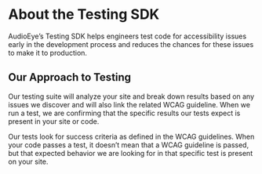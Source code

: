 # About the Testing SDK

AudioEye’s Testing SDK helps engineers test code for accessibility issues early in the development process and reduces the chances for these issues to make it to production.

## Our Approach to Testing

Our testing suite will analyze your site and break down results based on any issues we discover and will also link the related WCAG guideline. When we run a test, we are confirming that the specific results our tests expect is present in your site or code.

Our tests look for success criteria as defined in the WCAG guidelines. When your code passes a test, it doesn’t mean that a WCAG guideline is passed, but that expected behavior we are looking for in that specific test is present on your site.
